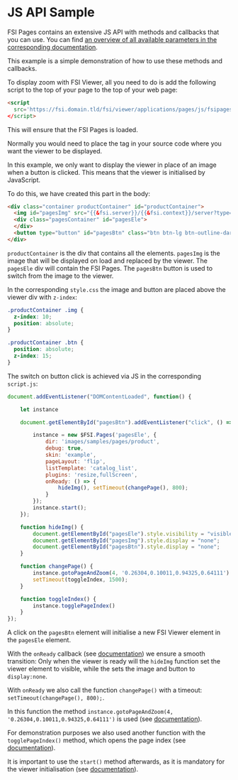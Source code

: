 # JS API Sample

FSI Pages contains an extensive JS API with methods and callbacks that you can use.
You can find [an overview of all available parameters in the corresponding documentation](https://docs.neptunelabs.com/docs/fsi-pages/js-api/public-methods).

This example is a simple demonstration of how to use these methods and callbacks.

To display zoom with FSI Viewer, all you need to do is add the following script to the top of your page
to the top of your web page:

```html
<script
  src='https://fsi.domain.tld/fsi/viewer/applications/pages/js/fsipages.js'
</script>
```
This will ensure that the FSI Pages is loaded.

Normally you would need to place the *<fsi-pages>* tag in your source code where you want the viewer to be displayed.

In this example, we only want to display the viewer in place of an image when a button is clicked.
This means that the viewer is initialised by JavaScript.

To do this, we have created this part in the body:

```html
<div class="container productContainer" id="productContainer">
  <img id="pagesImg" src="{{&fsi.server}}/{{&fsi.context}}/server?type=image&source=images/samples/pages/pages-product-thumb-sm.jpg&width=640&height=427" width="640" alt="" height="427">
  <div class="pagesContainer" id="pagesEle">
  </div>
  <button type="button" id="pagesBtn" class="btn btn-lg btn-outline-dark">Show Pages</button>
</div>
```
`productContainer` is the div that contains all the elements.
`pagesImg` is the image that will be displayed on load and replaced by the viewer.
The `pagesEle` div will contain the FSI Pages.
The `pagesBtn` button is used to switch from the image to the viewer.

In the corresponding `style.css` the image and button are placed above the viewer div with `z-index`:

```css
.productContainer .img {
  z-index: 10;
  position: absolute;
}

.productContainer .btn {
  position: absolute;
  z-index: 15;
}
```

The switch on button click is achieved via JS in the corresponding `script.js`:

```js
document.addEventListener("DOMContentLoaded", function() {

    let instance

    document.getElementById("pagesBtn").addEventListener("click", () => {

        instance = new $FSI.Pages('pagesEle', {
            dir: 'images/samples/pages/product',
            debug: true,
            skin: 'example',
            pageLayout: 'flip',
            listTemplate: 'catalog_list',
            plugins: 'resize,fullScreen',
            onReady: () => {
                hideImg(), setTimeout(changePage(), 800);
            }
        });
        instance.start();
    });

    function hideImg() {
        document.getElementById("pagesEle").style.visibility = "visible";
        document.getElementById("pagesImg").style.display = "none";
        document.getElementById("pagesBtn").style.display = "none";
    }

    function changePage() {
        instance.gotoPageAndZoom(4, '0.26304,0.10011,0.94325,0.64111')
        setTimeout(toggleIndex, 1500);
    }

    function toggleIndex() {
        instance.togglePageIndex()
    }
});
```

A click on the `pagesBtn` element will initialise a new FSI Viewer element in the `pagesEle` element.

With the `onReady` callback (see [documentation](https://docs.neptunelabs.com/docs/fsi-viewer/js-api/callbacks#onready)) we ensure a smooth transition:
Only when the viewer is ready will the `hideImg` function set the viewer element to visible, while the
sets the image and button to `display:none`.

With `onReady` we also call the function `changePage()` with a timeout: `setTimeout(changePage(), 800);`.

In this function the method `instance.gotoPageAndZoom(4, '0.26304,0.10011,0.94325,0.64111')` is used (see [documentation](https://docs.neptunelabs.com/docs/fsi-pages/js-api/public-methods#gotoPageAndZoom)).

For demonstration purposes we also used another function with the `togglePageIndex()` method, which opens the page index (see [documentation](https://docs.neptunelabs.com/docs/fsi-pages/js-api/public-methods#togglePageIndex)).

It is important to use the `start()` method afterwards, as it is mandatory for the viewer initialisation (see [documentation](https://docs.neptunelabs.com/docs/fsi-pages/js-api/public-methods#start)).
